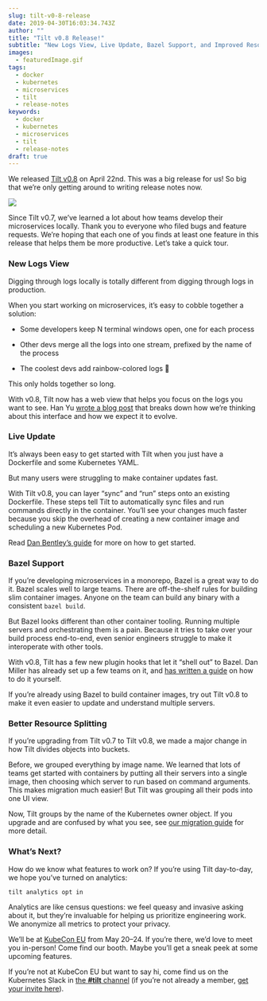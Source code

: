 ```yaml
---
slug: tilt-v0-8-release
date: 2019-04-30T16:03:34.743Z
author: ""
title: "Tilt v0.8 Release!"
subtitle: "New Logs View, Live Update, Bazel Support, and Improved Resource Splitting"
images:
  - featuredImage.gif
tags:
  - docker
  - kubernetes
  - microservices
  - tilt
  - release-notes
keywords:
  - docker
  - kubernetes
  - microservices
  - tilt
  - release-notes
draft: true
---
```


We released [Tilt v0.8](https://github.com/windmilleng/tilt) on April 22nd. This was a big release for us! So big that we’re only getting around to writing release notes now.

![](/assets/images/tilt-v0-8-release/featuredImage.gif)

Since Tilt v0.7, we’ve learned a lot about how teams develop their microservices locally. Thank you to everyone who filed bugs and feature requests. We’re hoping that each one of you finds at least one feature in this release that helps them be more productive. Let’s take a quick tour.

### New Logs View

Digging through logs locally is totally different from digging through logs in production.

When you start working on microservices, it’s easy to cobble together a solution:

* Some developers keep N terminal windows open, one for each process

* Other devs merge all the logs into one stream, prefixed by the name of the process

* The coolest devs add rainbow-colored logs 🌈

This only holds together so long.

With v0.8, Tilt now has a web view that helps you focus on the logs you want to see. Han Yu [wrote a blog post](https://medium.com/windmill-engineering/designing-a-better-interface-for-microservices-development-b0b6637a52fa) that breaks down how we’re thinking about this interface and how we expect it to evolve.

### Live Update

It’s always been easy to get started with Tilt when you just have a Dockerfile and some Kubernetes YAML.

But many users were struggling to make container updates fast.

With Tilt v0.8, you can layer “sync” and “run” steps onto an existing Dockerfile. These steps tell Tilt to automatically sync files and run commands directly in the container. You’ll see your changes much faster because you skip the overhead of creating a new container image and scheduling a new Kubernetes Pod.

Read [Dan Bentley’s guide](https://medium.com/windmill-engineering/fast-kubernetes-development-with-live-update-7b2395490d68) for more on how to get started.

### Bazel Support

If you’re developing microservices in a monorepo, Bazel is a great way to do it. Bazel scales well to large teams. There are off-the-shelf rules for building slim container images. Anyone on the team can build any binary with a consistent `bazel build`.

But Bazel looks different than other container tooling. Running multiple servers and orchestrating them is a pain. Because it tries to take over your build process end-to-end, even senior engineers struggle to make it interoperate with other tools.

With v0.8, Tilt has a few new plugin hooks that let it “shell out” to Bazel. Dan Miller has already set up a few teams on it, and [has written a guide](https://docs.tilt.dev/integrating_bazel_with_tilt.html) on how to do it yourself.

If you’re already using Bazel to build container images, try out Tilt v0.8 to make it even easier to update and understand multiple servers.

### Better Resource Splitting

If you’re upgrading from Tilt v0.7 to Tilt v0.8, we made a major change in how Tilt divides objects into buckets.

Before, we grouped everything by image name. We learned that lots of teams get started with containers by putting all their servers into a single image, then choosing which server to run based on command arguments. This makes migration much easier! But Tilt was grouping all their pods into one UI view.

Now, Tilt groups by the name of the Kubernetes owner object. If you upgrade and are confused by what you see, see [our migration guide](https://docs.tilt.dev/resource_assembly_migration.html) for more detail.

### What’s Next?

How do we know what features to work on? If you’re using Tilt day-to-day, we hope you’ve turned on analytics:

```
tilt analytics opt in
```


Analytics are like census questions: we feel queasy and invasive asking about it, but they’re invaluable for helping us prioritize engineering work. We anonymize all metrics to protect your privacy.

We’ll be at [KubeCon EU](https://events.linuxfoundation.org/events/kubecon-cloudnativecon-europe-2019/) from May 20–24. If you’re there, we’d love to meet you in-person! Come find our booth. Maybe you’ll get a sneak peek at some upcoming features.

If you’re not at KubeCon EU but want to say hi, come find us on the Kubernetes Slack in [the **#tilt** channel](https://kubernetes.slack.com/messages/CESBL84MV/) (if you’re not already a member, [get your invite here](http://slack.k8s.io)).

